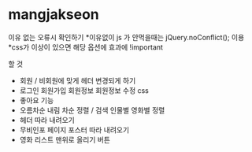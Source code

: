 # mangjakseon


이유 없는 오류시 확인하기 
*이유없이 js 가 안먹을때는 jQuery.noConflict(); 이용
*css가 이상이 있으면 해당 옵션에 효과에 !important

할 것
* 회원 / 비회원에 맞게 헤더 변경되게 하기
* 로그인 회원가입 회원정보 회원정보 수정 css
* 좋아요 기능
* 오름차순 내림 차순 정렬 / 검색 인물별 영화별 정렬
* 헤더 따라 내려오기
* 무비인포 페이지 포스터 따라 내려오기
* 영화 리스트 맨위로 올리기 버튼
